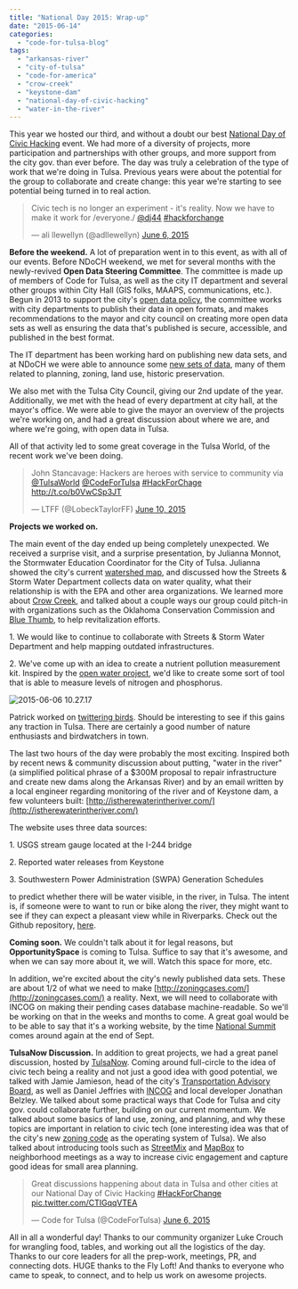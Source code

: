 ```yaml
---
title: "National Day 2015: Wrap-up"
date: "2015-06-14"
categories: 
  - "code-for-tulsa-blog"
tags: 
  - "arkansas-river"
  - "city-of-tulsa"
  - "code-for-america"
  - "crow-creek"
  - "keystone-dam"
  - "national-day-of-civic-hacking"
  - "water-in-the-river"
---
```


This year we hosted our third, and without a doubt our best [National Day of Civic Hacking](http://hackforchange.org/) event. We had more of a diversity of projects, more participation and partnerships with other groups, and more support from the city gov. than ever before. The day was truly a celebration of the type of work that we're doing in Tulsa. Previous years were about the potential for the group to collaborate and create change: this year we're starting to see potential being turned in to real action.

<blockquote class="twitter-tweet"><p lang="en" dir="ltr">Civic tech is no longer an experiment - it's reality. Now we have to make it work for /everyone./ <a href="https://twitter.com/DJ44">@dj44</a> <a href="https://twitter.com/hashtag/hackforchange?src=hash">#hackforchange</a></p>— ali llewellyn (@adllewellyn) <a href="https://twitter.com/adllewellyn/status/607246366046232576">June 6, 2015</a></blockquote>

**Before the weekend.** A lot of preparation went in to this event, as with all of our events. Before NDoCH weekend, we met for several months with the newly-revived **Open Data Steering Committee**. The committee is made up of members of Code for Tulsa, as well as the city IT department and several other groups within City Hall (GIS folks, MAAPS, communications, etc.). Begun in 2013 to support the city's [open data policy](https://www.cityoftulsa.org/our-city/open-tulsa/about-open-tulsa.aspx), the committee works with city departments to publish their data in open formats, and makes recommendations to the mayor and city council on creating more open data sets as well as ensuring the data that's published is secure, accessible, and published in the best format.

The IT department has been working hard on publishing new data sets, and at NDoCH we were able to announce some [new sets of data](https://www.cityoftulsa.org/our-city/open-tulsa/open-tulsa-dataset-list.aspx), many of them related to planning, zoning, land use, historic preservation.

We also met with the Tulsa City Council, giving our 2nd update of the year. Additionally, we met with the head of every department at city hall, at the mayor's office. We were able to give the mayor an overview of the projects we're working on, and had a great discussion about where we are, and where we're going, with open data in Tulsa.

All of that activity led to some great coverage in the Tulsa World, of the recent work we've been doing.

<blockquote class="twitter-tweet"><p lang="en" dir="ltr">John Stancavage: Hackers are heroes with service to community via <a href="https://twitter.com/tulsaworld">@TulsaWorld</a> <a href="https://twitter.com/CodeForTulsa">@CodeForTulsa</a> <a href="https://twitter.com/hashtag/HackForChage?src=hash">#HackForChage</a> <a href="http://t.co/b0VwCSp3JT">http://t.co/b0VwCSp3JT</a></p>— LTFF (@LobeckTaylorFF) <a href="https://twitter.com/LobeckTaylorFF/status/608633539488313344">June 10, 2015</a></blockquote>

**Projects we worked on.**

The main event of the day ended up being completely unexpected. We received a surprise visit, and a surprise presentation, by Julianna Monnot, the Stormwater Education Coordinator for the City of Tulsa. Julianna showed the city's current [watershed map](https://www.cityoftulsa.org/environmental-programs/stormwater-quality/my-watershed-map.aspx), and discussed how the Streets & Storm Water Department collects data on water quality, what their relationship is with the EPA and other area organizations. We learned more about [Crow Creek](http://www.tulsaworld.com/news/local/tulsans-learn-about-rehabilitating-city-treasure-crow-creek/article_dfa75c78-314c-5e5a-8138-2c351fff93c3.html), and talked about a couple ways our group could pitch-in with organizations such as the Oklahoma Conservation Commission and [Blue Thumb](http://www.bluethumbok.com/), to help revitalization efforts.

1\. We would like to continue to collaborate with Streets & Storm Water Department and help mapping outdated infrastructures.

2\. We've come up with an idea to create a nutrient pollution measurement kit. Inspired by the [open water project](https://github.com/openwaterproject), we'd like to create some sort of tool that is able to measure levels of nitrogen and phosphorus.

![2015-06-06 10.27.17](https://codefortulsa.files.wordpress.com/2015/06/2015-06-06-10-27-17.jpg?w=660)

Patrick worked on [twittering birds](https://github.com/destos/birdo). Should be interesting to see if this gains any traction in Tulsa. There are certainly a good number of nature enthusiasts and birdwatchers in town.

The last two hours of the day were probably the most exciting. Inspired both by recent news & community discussion about putting, "water in the river" (a simplified political phrase of a $300M proposal to repair infrastructure and create new dams along the Arkansas River) and by an email written by a local engineer regarding monitoring of the river and of Keystone dam, a few volunteers built: [http://istherewaterintheriver.com/](http://istherewaterintheriver.com/)

The website uses three data sources:

1\. USGS stream gauge located at the I-244 bridge

2\. Reported water releases from Keystone

3\. Southwestern Power Administration (SWPA) Generation Schedules

to predict whether there will be water visible, in the river, in Tulsa. The intent is, if someone were to want to run or bike along the river, they might want to see if they can expect a pleasant view while in Riverparks. Check out the Github repository, [here](https://github.com/codefortulsa/water-in-the-river).

**Coming soon.** We couldn't talk about it for legal reasons, but **OpportunitySpace** is coming to Tulsa. Suffice to say that it's awesome, and when we can say more about it, we will. Watch this space for more, etc.

In addition, we're excited about the city's newly published data sets. These are about 1/2 of what we need to make [http://zoningcases.com/](http://zoningcases.com/) a reality. Next, we will need to collaborate with INCOG on making their pending cases database machine-readable. So we'll be working on that in the weeks and months to come. A great goal would be to be able to say that it's a working website, by the time [National Summit](http://www.codeforamerica.org/summit/) comes around again at the end of Sept.

**TulsaNow Discussion.** In addition to great projects, we had a great panel discussion, hosted by [TulsaNow](http://tulsanow.org/). Coming around full-circle to the idea of civic tech being a reality and not just a good idea with good potential, we talked with Jamie Jamieson, head of the city's [Transportation Advisory Board](https://www.cityoftulsa.org/city-services/streets/transportation-advisory-board.aspx), as well as Daniel Jeffries with [INCOG](http://www.incog.org/) and local developer Jonathan Belzley. We talked about some practical ways that Code for Tulsa and city gov. could collaborate further, building on our current momentum. We talked about some basics of land use, zoning, and planning, and why these topics are important in relation to civic tech (one interesting idea was that of the city's new [zoning code](http://zoningcode.planittulsa.org/) as the operating system of Tulsa). We also talked about introducing tools such as [StreetMix](http://streetmix.net/) and [MapBox](https://www.mapbox.com/) to neighborhood meetings as a way to increase civic engagement and capture good ideas for small area planning.

<blockquote class="twitter-tweet"><p dir="ltr" lang="en">Great discussions happening about data in Tulsa and other cities at our National Day of Civic Hacking <a href="https://twitter.com/hashtag/HackForChange?src=hash">#HackForChange</a> <a href="http://t.co/CTIGqqVTEA">pic.twitter.com/CTIGqqVTEA</a></p>— Code for Tulsa (@CodeForTulsa) <a href="https://twitter.com/CodeForTulsa/status/607250742500425728">June 6, 2015</a></blockquote>

All in all a wonderful day! Thanks to our community organizer Luke Crouch for wrangling food, tables, and working out all the logistics of the day. Thanks to our core leaders for all the prep-work, meetings, PR, and connecting dots. HUGE thanks to the Fly Loft! And thanks to everyone who came to speak, to connect, and to help us work on awesome projects.
